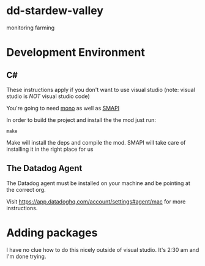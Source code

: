 # dd-stardew-valley
monitoring farming

# Development Environment

## C#

These instructions apply if you don't want to use visual studio (note: visual studio is *NOT* visual studio code)

You're going to need [mono](https://www.mono-project.com/download/stable/) as well as [SMAPI](https://smapi.io/)

In order to build the project and install the the mod just run:

```
make
```
Make will install the deps and compile the mod. SMAPI will take care of installing it in the right place for us

## The Datadog Agent

The Datadog agent must be installed on your machine and be pointing at the correct org.

 Visit https://app.datadoghq.com/account/settings#agent/mac for more instructions.

# Adding packages

I have no clue how to do this nicely outside of visual studio. It's 2:30 am and I'm done trying. 
